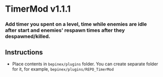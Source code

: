 # TimerMod v1.1.1
### Add timer you spent on a level, time while enemies are idle after start and enemies' respawn times after they despawned/killed. 

## Instructions
- Place contents in `bepinex/plugins` folder. You can create separate folder for it, for example, `bepinex/plugins/REPO_TimerMod`